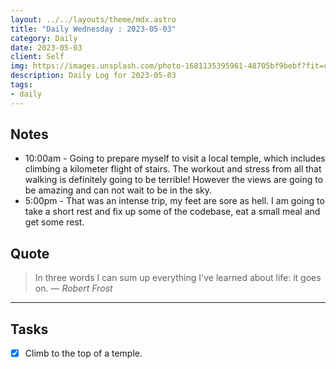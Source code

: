 ```yaml
---
layout: ../../layouts/theme/mdx.astro
title: "Daily Wednesday : 2023-05-03"
category: Daily
date: 2023-05-03
client: Self
img: https://images.unsplash.com/photo-1681135395961-48705bf9bebf?fit=crop&q=85&w=1400&h=700
description: Daily Log for 2023-05-03
tags:
- daily
---
```


## Notes

- 10:00am - Going to prepare myself to visit a local temple, which includes climbing a kilometer flight of stairs. The workout and stress from all that walking is definitely going to be terrible! However the views are going to be amazing and can not wait to be in the sky.
- 5:00pm - That was an intense trip, my feet are sore as hell. I am going to take a short rest and fix up some of the codebase, eat a small meal and get some rest.

## Quote

> In three words I can sum up everything I've learned about life: it goes on.
> — <cite>Robert Frost</cite>

---

## Tasks

- [x] Climb to the top of a temple.